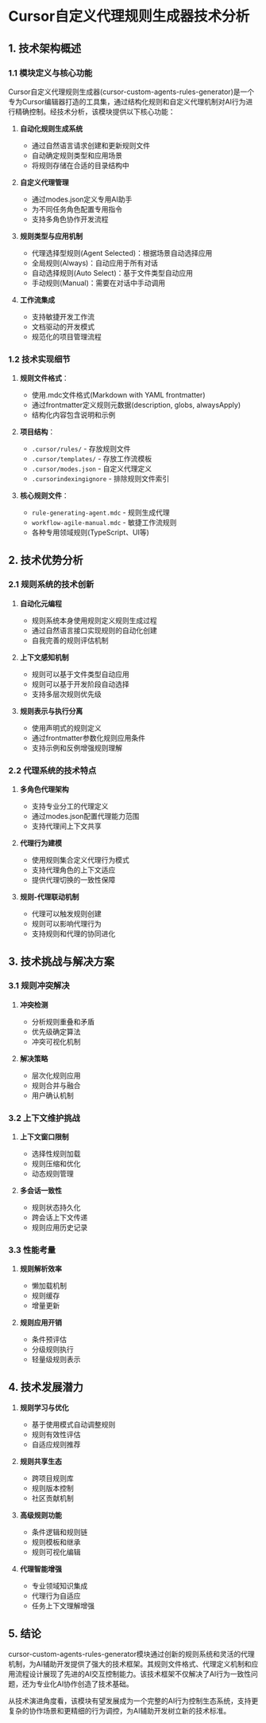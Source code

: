 # Cursor自定义代理规则生成器技术分析

## 1. 技术架构概述

### 1.1 模块定义与核心功能

Cursor自定义代理规则生成器(cursor-custom-agents-rules-generator)是一个专为Cursor编辑器打造的工具集，通过结构化规则和自定义代理机制对AI行为进行精确控制。经技术分析，该模块提供以下核心功能：

1. **自动化规则生成系统**
   - 通过自然语言请求创建和更新规则文件
   - 自动确定规则类型和应用场景
   - 将规则存储在合适的目录结构中

2. **自定义代理管理**
   - 通过modes.json定义专用AI助手
   - 为不同任务角色配置专用指令
   - 支持多角色协作开发流程

3. **规则类型与应用机制**
   - 代理选择型规则(Agent Selected)：根据场景自动选择应用
   - 全局规则(Always)：自动应用于所有对话
   - 自动选择规则(Auto Select)：基于文件类型自动应用
   - 手动规则(Manual)：需要在对话中手动调用

4. **工作流集成**
   - 支持敏捷开发工作流
   - 文档驱动的开发模式
   - 规范化的项目管理流程

### 1.2 技术实现细节

1. **规则文件格式**：
   - 使用.mdc文件格式(Markdown with YAML frontmatter)
   - 通过frontmatter定义规则元数据(description, globs, alwaysApply)
   - 结构化内容包含说明和示例

2. **项目结构**：
   - `.cursor/rules/` - 存放规则文件
   - `.cursor/templates/` - 存放工作流模板
   - `.cursor/modes.json` - 自定义代理定义
   - `.cursorindexingignore` - 排除规则文件索引

3. **核心规则文件**：
   - `rule-generating-agent.mdc` - 规则生成代理
   - `workflow-agile-manual.mdc` - 敏捷工作流规则
   - 各种专用领域规则(TypeScript、UI等)

## 2. 技术优势分析

### 2.1 规则系统的技术创新

1. **自动化元编程**
   - 规则系统本身使用规则定义规则生成过程
   - 通过自然语言接口实现规则的自动化创建
   - 自我完善的规则评估机制

2. **上下文感知机制**
   - 规则可以基于文件类型自动应用
   - 规则可以基于开发阶段自动选择
   - 支持多层次规则优先级

3. **规则表示与执行分离**
   - 使用声明式的规则定义
   - 通过frontmatter参数化规则应用条件
   - 支持示例和反例增强规则理解

### 2.2 代理系统的技术特点

1. **多角色代理架构**
   - 支持专业分工的代理定义
   - 通过modes.json配置代理能力范围
   - 支持代理间上下文共享

2. **代理行为建模**
   - 使用规则集合定义代理行为模式
   - 支持代理角色的上下文适应
   - 提供代理切换的一致性保障

3. **规则-代理联动机制**
   - 代理可以触发规则创建
   - 规则可以影响代理行为
   - 支持规则和代理的协同进化

## 3. 技术挑战与解决方案

### 3.1 规则冲突解决

1. **冲突检测**
   - 分析规则重叠和矛盾
   - 优先级确定算法
   - 冲突可视化机制

2. **解决策略**
   - 层次化规则应用
   - 规则合并与融合
   - 用户确认机制

### 3.2 上下文维护挑战

1. **上下文窗口限制**
   - 选择性规则加载
   - 规则压缩和优化
   - 动态规则管理

2. **多会话一致性**
   - 规则状态持久化
   - 跨会话上下文传递
   - 规则应用历史记录

### 3.3 性能考量

1. **规则解析效率**
   - 懒加载机制
   - 规则缓存
   - 增量更新

2. **规则应用开销**
   - 条件预评估
   - 分级规则执行
   - 轻量级规则表示

## 4. 技术发展潜力

1. **规则学习与优化**
   - 基于使用模式自动调整规则
   - 规则有效性评估
   - 自适应规则推荐

2. **规则共享生态**
   - 跨项目规则库
   - 规则版本控制
   - 社区贡献机制

3. **高级规则功能**
   - 条件逻辑和规则链
   - 规则模板和继承
   - 规则可视化编辑

4. **代理智能增强**
   - 专业领域知识集成
   - 代理行为自适应
   - 任务上下文理解增强

## 5. 结论

cursor-custom-agents-rules-generator模块通过创新的规则系统和灵活的代理机制，为AI辅助开发提供了强大的技术框架。其规则文件格式、代理定义机制和应用流程设计展现了先进的AI交互控制能力。该技术框架不仅解决了AI行为一致性问题，还为专业化AI协作创造了技术基础。

从技术演进角度看，该模块有望发展成为一个完整的AI行为控制生态系统，支持更复杂的协作场景和更精细的行为调控，为AI辅助开发树立新的技术标准。
